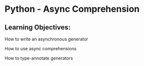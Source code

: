 # Python - Async Comprehension

## Learning Objectives:
 
 How to write an asynchronous generator

 How to use async comprehensions

 How to type-annotate generators
